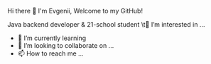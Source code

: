 Hi there 👋 I'm Evgenii, Welcome to my GitHub!

Java backend developer & 21-school student
\t👀 I’m interested in ...
- 🌱 I’m currently learning 
- 💞️ I’m looking to collaborate on ...
- 📫 How to reach me ...
